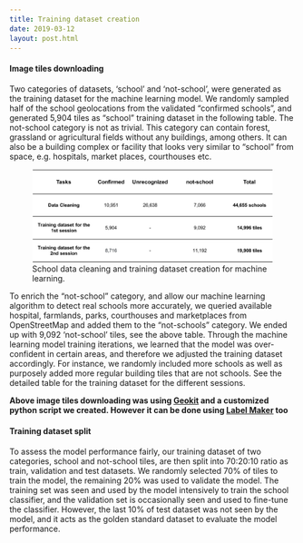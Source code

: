 ```yaml
---
title: Training dataset creation
date: 2019-03-12
layout: post.html
---
```


#### Image tiles downloading

Two categories of datasets, ‘school’ and ‘not-school’, were generated as the training dataset for the machine learning model. We randomly sampled half of the school geolocations from the validated “confirmed schools”, and generated 5,904 tiles as “school” training dataset in the following table. The not-school category is not as trivial. This category can contain forest, grassland or agricultural fields without any buildings, among others. It can also be a building complex or facility that looks very similar to “school” from space, e.g. hospitals, market places, courthouses etc.

<figure class="align-center">
	<img src="/assets/graphics/content/methodology/schools_table_1.png" alt="Put unmapped schools on the map with machine learning" />
	<figcaption> School data cleaning and training dataset creation for machine learning.</figcaption>
</figure>

To enrich the “not-school” category, and allow our machine learning algorithm to detect real schools more accurately, we queried available hospital, farmlands, parks, courthouses and marketplaces from OpenStreetMap and added them to the “not-schools” category. We ended up with  9,092 ‘not-school’ tiles, see the above table. Through the machine learning model training iterations, we learned that the model was over-confident in certain areas, and therefore we adjusted the training dataset accordingly. For instance, we randomly included more schools as well as purposely added more regular building tiles that are not schools. See the detailed table for the training dataset for the different sessions.



**Above image tiles downloading was using [Geokit](https://github.com/developmentseed/geokit) and a customized python script we created. However it can be done using [Label Maker](https://github.com/developmentseed/label-maker) too**

#### Training dataset split

To assess the model performance fairly, our training dataset of two categories, school and not-school tiles, are then split into 70:20:10 ratio as train, validation and test datasets. We randomly selected 70% of tiles to train the model, the remaining 20% was used to validate the model. The training set was seen and used by the model intensively to train the school classifier, and the validation set is occasionally seen and used to fine-tune the classifier. However, the last 10% of test dataset was not seen by the model, and it acts as the golden standard dataset to evaluate the model performance.
